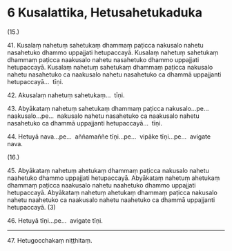 # 6 Kusalattika, Hetusahetukaduka

(15.)

41\. Kusalaṃ nahetuṃ sahetukaṃ dhammaṃ paṭicca nakusalo nahetu nasahetuko dhammo uppajjati hetupaccayā. Kusalaṃ nahetuṃ sahetukaṃ dhammaṃ paṭicca naakusalo nahetu nasahetuko dhammo uppajjati hetupaccayā. Kusalaṃ nahetuṃ sahetukaṃ dhammaṃ paṭicca nakusalo nahetu nasahetuko ca naakusalo nahetu nasahetuko ca dhammā uppajjanti hetupaccayā…  tīṇi.

42\. Akusalaṃ nahetuṃ sahetukaṃ…  tīṇi.

43\. Abyākataṃ nahetuṃ sahetukaṃ dhammaṃ paṭicca nakusalo…pe…  naakusalo…pe…  nakusalo nahetu nasahetuko ca naakusalo nahetu nasahetuko ca dhammā uppajjanti hetupaccayā…  tīṇi.

44\. Hetuyā nava…pe…  aññamaññe tīṇi…pe…  vipāke tīṇi…pe…  avigate nava.

(16.)

45\. Abyākataṃ nahetuṃ ahetukaṃ dhammaṃ paṭicca nakusalo nahetu naahetuko dhammo uppajjati hetupaccayā. Abyākataṃ nahetuṃ ahetukaṃ dhammaṃ paṭicca naakusalo nahetu naahetuko dhammo uppajjati hetupaccayā. Abyākataṃ nahetuṃ ahetukaṃ dhammaṃ paṭicca nakusalo nahetu naahetuko ca naakusalo nahetu naahetuko ca dhammā uppajjanti hetupaccayā. (3)

46\. Hetuyā tīṇi…pe…  avigate tīṇi.

---

47\. Hetugocchakaṃ niṭṭhitaṃ.
